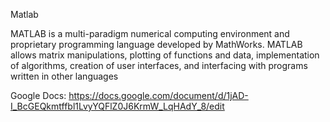 Matlab

MATLAB is a multi-paradigm numerical computing environment and proprietary programming language developed by MathWorks. MATLAB allows matrix manipulations, plotting of functions and data, implementation of algorithms, creation of user interfaces, and interfacing with programs written in other languages


Google Docs:
https://docs.google.com/document/d/1jAD-I_BcGEQkmtffbl1LvyYQFlZ0J6KrmW_LqHAdY_8/edit